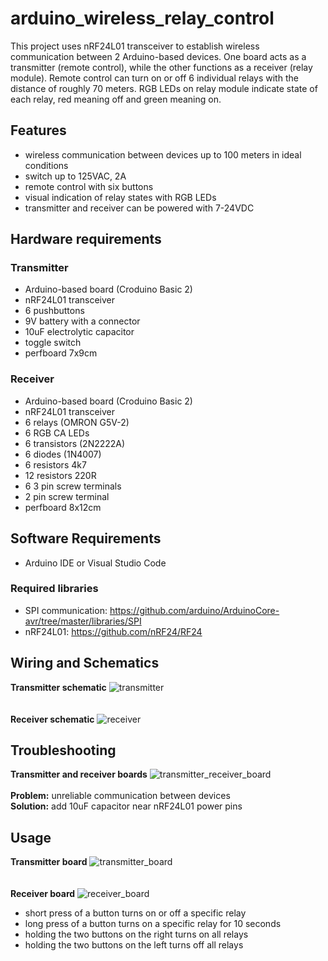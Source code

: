 # arduino_wireless_relay_control

This project uses nRF24L01 transceiver to establish wireless communication between 2 Arduino-based devices. One board acts as a transmitter (remote control), while the other functions as a receiver (relay module). Remote control can turn on or off 6 individual relays with the distance of roughly 70 meters. RGB LEDs on relay module indicate state of each relay, red meaning off and green meaning on.

## Features
- wireless communication between devices up to 100 meters in ideal conditions
- switch up to 125VAC, 2A
- remote control with six buttons
- visual indication of relay states with RGB LEDs
- transmitter and receiver can be powered with 7-24VDC

## Hardware requirements
### Transmitter
- Arduino-based board (Croduino Basic 2)
- nRF24L01 transceiver
- 6 pushbuttons
- 9V battery with a connector
- 10uF electrolytic capacitor
- toggle switch
- perfboard 7x9cm

### Receiver
- Arduino-based board (Croduino Basic 2)
- nRF24L01 transceiver
- 6 relays (OMRON G5V-2)
- 6 RGB CA LEDs
- 6 transistors (2N2222A)
- 6 diodes (1N4007)
- 6 resistors 4k7
- 12 resistors 220R
- 6 3 pin screw terminals
- 2 pin screw terminal
- perfboard 8x12cm

## Software Requirements
- Arduino IDE or Visual Studio Code

### Required libraries
- SPI communication: https://github.com/arduino/ArduinoCore-avr/tree/master/libraries/SPI
- nRF24L01: https://github.com/nRF24/RF24

## Wiring and Schematics
**Transmitter schematic**
![transmitter](https://github.com/user-attachments/assets/c3b0d3cd-7b0f-424c-90ef-57980a7073b7)
<br>
<br>
<br>
**Receiver schematic**
![receiver](https://github.com/user-attachments/assets/2467aeb5-3e98-4239-8a94-25c952c33488)

## Troubleshooting  
**Transmitter and receiver boards**
![transmitter_receiver_board](https://github.com/user-attachments/assets/c3724b30-df50-441b-a285-bb14e072c283)
<br>
<br>
**Problem:** unreliable communication between devices <br>
**Solution:** add 10uF capacitor near nRF24L01 power pins

## Usage
**Transmitter board**
![transmitter_board](https://github.com/user-attachments/assets/bcc2b8d3-5728-471a-9204-500ace57e75f)
<br>
<br>
<br>
**Receiver board**
![receiver_board](https://github.com/user-attachments/assets/45325f86-045c-4d97-be06-2272136d49f2)

- short press of a button turns on or off a specific relay
- long press of a button turns on a specific relay for 10 seconds
- holding the two buttons on the right turns on all relays
- holding the two buttons on the left turns off all relays

